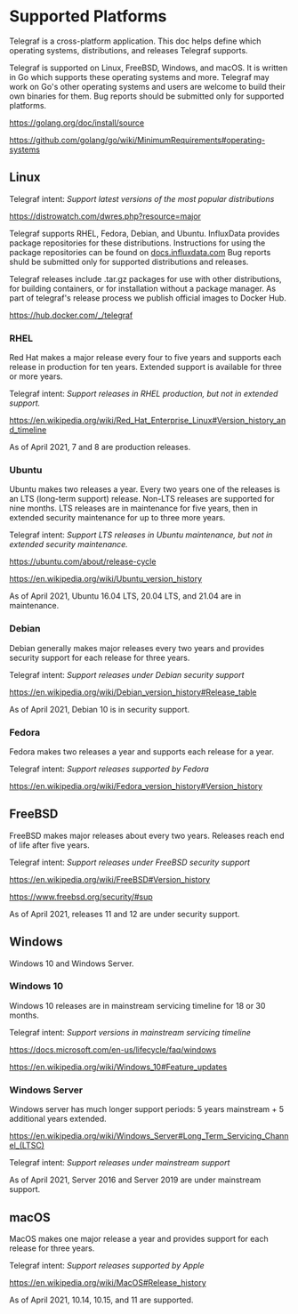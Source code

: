 Supported Platforms
===================
Telegraf is a cross-platform application. This doc helps define which operating systems, distributions, and releases Telegraf supports.

Telegraf is supported on Linux, FreeBSD, Windows, and macOS. It is written in Go which supports these operating systems and more. Telegraf may work on Go's other operating systems and users are welcome to build their own binaries for them. Bug reports should be submitted only for supported platforms.

https://golang.org/doc/install/source

https://github.com/golang/go/wiki/MinimumRequirements#operating-systems

Linux
-----
Telegraf intent: *Support latest versions of the most popular distributions*

https://distrowatch.com/dwres.php?resource=major

Telegraf supports RHEL, Fedora, Debian, and Ubuntu. InfluxData provides package repositories for these distributions. Instructions for using the package repositories can be found on [docs.influxdata.com](https://docs.influxdata.com/telegraf/v1.16/introduction/installation/) Bug reports shuld be submitted only for supported distributions and releases.

Telegraf releases include .tar.gz packages for use with other distributions, for building containers, or for installation without a package manager. As part of telegraf's release process we publish official images to Docker Hub.

https://hub.docker.com/_/telegraf

### RHEL
Red Hat makes a major release every four to five years and supports each release in production for ten years. Extended support is available for three or more years.

Telegraf intent: *Support releases in RHEL production, but not in extended support.*

https://en.wikipedia.org/wiki/Red_Hat_Enterprise_Linux#Version_history_and_timeline

As of April 2021, 7 and 8 are production releases.

### Ubuntu
Ubuntu makes two releases a year. Every two years one of the releases is an LTS (long-term support) release. Non-LTS releases are supported for nine months. LTS releases are in maintenance for five years, then in extended security maintenance for up to three more years.

Telegraf intent: *Support LTS releases in Ubuntu maintenance, but not in extended security maintenance.*

https://ubuntu.com/about/release-cycle

https://en.wikipedia.org/wiki/Ubuntu_version_history

As of April 2021, Ubuntu 16.04 LTS, 20.04 LTS, and 21.04 are in maintenance.

### Debian
Debian generally makes major releases every two years and provides security support for each release for three years.

Telegraf intent: *Support releases under Debian security support*

https://en.wikipedia.org/wiki/Debian_version_history#Release_table

As of April 2021, Debian 10 is in security support.

### Fedora
Fedora makes two releases a year and supports each release for a year.

Telegraf intent: *Support releases supported by Fedora*

https://en.wikipedia.org/wiki/Fedora_version_history#Version_history

FreeBSD
-------
FreeBSD makes major releases about every two years. Releases reach end of life after five years.

Telegraf intent: *Support releases under FreeBSD security support*

https://en.wikipedia.org/wiki/FreeBSD#Version_history

https://www.freebsd.org/security/#sup

As of April 2021, releases 11 and 12 are under security support.

Windows
-------
Windows 10 and Windows Server.

### Windows 10
Windows 10 releases are in mainstream servicing timeline for 18 or 30 months.

Telegraf intent: *Support versions in mainstream servicing timeline*

https://docs.microsoft.com/en-us/lifecycle/faq/windows

https://en.wikipedia.org/wiki/Windows_10#Feature_updates

### Windows Server

Windows server has much longer support periods: 5 years mainstream + 5 additional years extended.

https://en.wikipedia.org/wiki/Windows_Server#Long_Term_Servicing_Channel_(LTSC)

Telegraf intent: *Support releases under mainstream support*

As of April 2021, Server 2016 and Server 2019 are under mainstream support.

macOS
-----
MacOS makes one major release a year and provides support for each release for three years.

Telegraf intent: *Support releases supported by Apple*

https://en.wikipedia.org/wiki/MacOS#Release_history

As of April 2021, 10.14, 10.15, and 11 are supported.
